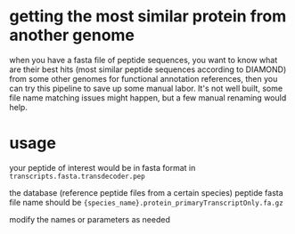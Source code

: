 # getting the most similar protein from another genome

when you have a fasta file of peptide sequences, you want to know what are their best hits (most similar peptide sequences according to DIAMOND) from some other genomes for functional annotation references, then you can try this pipeline to save up some manual labor. It's not well built, some file name matching issues might happen, but a few manual renaming would help.

# usage

your peptide of interest would be in fasta format in `transcripts.fasta.transdecoder.pep`

the database (reference peptide files from a certain species) peptide fasta file name should be `{species_name}.protein_primaryTranscriptOnly.fa.gz`

modify the names or parameters as needed
